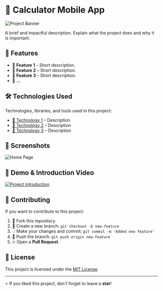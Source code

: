# 📌 Calculator Mobile App

![Project Banner](images/banner.png)

A brief and impactful description. Explain what the project does and why it is important.

## 🚀 Features

- 🔹 **Feature 1** – Short description.
- 🔹 **Feature 2** – Short description.
- 🔹 **Feature 3** – Short description.
- 🔹 **...**

## 🛠 Technologies Used

Technologies, libraries, and tools used in this project:

- [🔹 Technology 1](#) – Description
- [🔹 Technology 2](#) – Description
- [🔹 Technology 3](#) – Description

## 📸 Screenshots

![Home Page](images/home.png)

## 🎥 Demo & Introduction Video

[![Project Introduction](https://img.youtube.com/vi/VIDEO_ID/maxresdefault.jpg)](https://www.youtube.com/watch?v=VIDEO_ID)

## 🤝 Contributing

If you want to contribute to this project:

1. 🍴 Fork this repository.
2. 🌿 Create a new branch: `git checkout -b new-feature`
3. 💡 Make your changes and commit: `git commit -m 'Added new feature'`
4. 🚀 Push the branch: `git push origin new-feature`
5. 🔥 Open a **Pull Request**.

## 📄 License

This project is licensed under the [MIT License](LICENSE).

---

⭐ If you liked this project, don't forget to leave a **star**!
